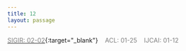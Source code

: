 ```yaml
---
title: 12
layout: passage
---
```


[<span style="color:gray">SIGIR: 02-02</span>](https://sigir.org/sigir2021/call-for-full-papers/){:target="_blank"}<span>&nbsp;&nbsp;&nbsp;&nbsp;</span><span style="color:gray">ACL: 01-25</span><span>&nbsp;&nbsp;&nbsp;&nbsp;</span><span style="color:gray">IJCAI: 01-12</span>
